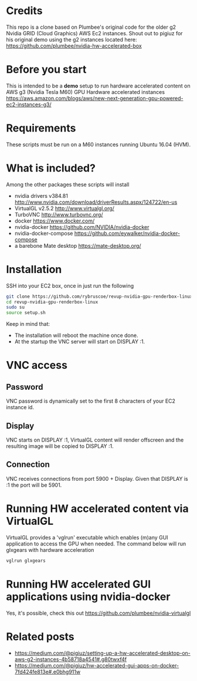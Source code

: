 # Credits
This repo is a clone based on Plumbee's original code for the older g2 Nvidia GRID (Cloud Graphics) AWS Ec2 instances. Shout out to pigiuz for his original demo using the g2 instances located here: https://github.com/plumbee/nvidia-hw-accelerated-box

# Before you start
This is intended to be a **demo** setup to run hardware accelerated content on AWS g3 (Nvidia Tesla M60) GPU Hardware accelerated instances https://aws.amazon.com/blogs/aws/new-next-generation-gpu-powered-ec2-instances-g3/

# Requirements
These scripts must be run on a M60 instances running Ubuntu 16.04 (HVM).

# What is included?
Among the other packages these scripts will install
- nvidia drivers v384.81 http://www.nvidia.com/download/driverResults.aspx/124722/en-us
- VirtualGL v2.5.2 http://www.virtualgl.org/
- TurboVNC http://www.turbovnc.org/
- docker https://www.docker.com/
- nvidia-docker https://github.com/NVIDIA/nvidia-docker
- nvidia-docker-compose https://github.com/eywalker/nvidia-docker-compose
- a barebone Mate desktop https://mate-desktop.org/

# Installation
SSH into your EC2 box, once in just run the following
```bash
git clone https://github.com/rybruscoe/revup-nvidia-gpu-renderbox-linux
cd revup-nvidia-gpu-renderbox-linux
sudo su
source setup.sh
```
Keep in mind that:
- The installation will reboot the machine once done.
- At the startup the VNC server will start on DISPLAY :1.

# VNC access
## Password
VNC password is dynamically set to the first 8 characters of your EC2 instance id.
## Display
VNC starts on DISPLAY :1, VirtualGL content will render offscreen and the resulting image will be copied to DISPLAY :1.
## Connection
VNC receives connections from port 5900 + Display.
Given that DISPLAY is :1 the port will be 5901.

# Running HW accelerated content via VirtualGL
VirtualGL provides a 'vglrun' executable which enables (m)any GUI application to access the GPU when needed.
The command below will run glxgears with hardware acceleration
```bash
vglrun glxgears
```

# Running HW accelerated GUI applications using nvidia-docker
Yes, it's possible, check this out
https://github.com/plumbee/nvidia-virtualgl

# Related posts
- https://medium.com/@pigiuz/setting-up-a-hw-accelerated-desktop-on-aws-g2-instances-4b58718a4541#.g80twxf4f
- https://medium.com/@pigiuz/hw-accelerated-gui-apps-on-docker-7fd424fe813e#.e0bhg911w
